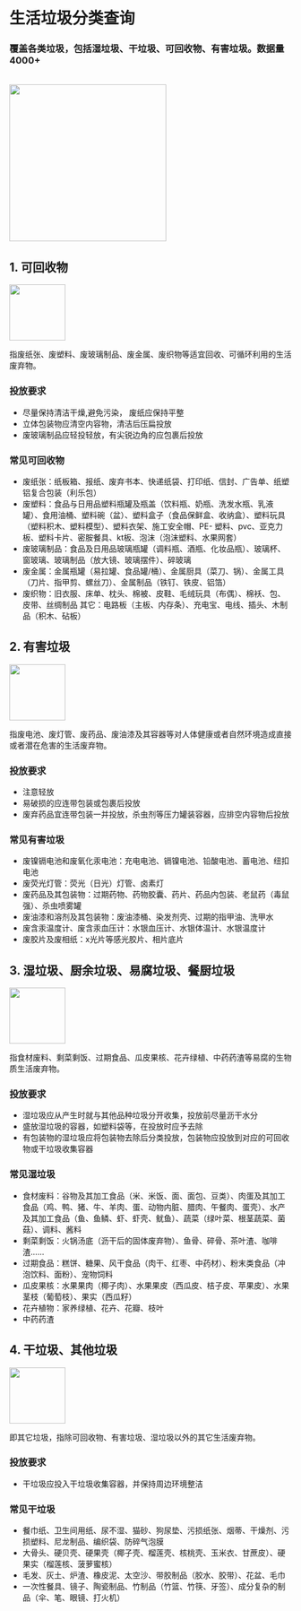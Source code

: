 
# 生活垃圾分类查询


### 覆盖各类垃圾，包括湿垃圾、干垃圾、可回收物、有害垃圾。数据量 4000+

<br>
<img src="https://www.cnblogs.com/images/cnblogs_com/cckui/1107952/o_%e5%9e%83%e5%9c%be%e5%88%86%e7%b1%bb.png" width="280" />
<br>

## 1. 可回收物


<img src="https://6861-hanzi-nbhet-1259258866.tcb.qcloud.la/11.png?sign=fd8cd1df8bfa07fd8beb221254c92a45&t=1560920446" width="100" />



指废纸张、废塑料、废玻璃制品、废金属、废织物等适宜回收、可循环利用的生活废弃物。

### 投放要求

- 尽量保持清洁干燥,避免污染， 废纸应保持平整
- 立体包装物应清空内容物，清洁后压扁投放
- 废玻璃制品应轻投轻放，有尖锐边角的应包裹后投放

### 常见可回收物

- 废纸张：纸板箱、报纸、废弃书本、快递纸袋、打印纸、信封、广告单、纸塑铝复合包装（利乐包）
- 废塑料：食品与日用品塑料瓶罐及瓶盖（饮料瓶、奶瓶、洗发水瓶、乳液罐）、食用油桶、塑料碗（盆）、塑料盒子（食品保鲜盒、收纳盒）、塑料玩具（塑料积木、塑料模型）、塑料衣架、施工安全帽、PE- 塑料、pvc、亚克力板、塑料卡片、密胺餐具、kt板、泡沫（泡沫塑料、水果网套）
- 废玻璃制品：食品及日用品玻璃瓶罐（调料瓶、酒瓶、化妆品瓶）、玻璃杯、窗玻璃、玻璃制品（放大镜、玻璃摆件）、碎玻璃
- 废金属：金属瓶罐（易拉罐、食品罐/桶）、金属厨具（菜刀、锅）、金属工具（刀片、指甲剪、螺丝刀）、金属制品（铁钉、铁皮、铝箔）
- 废织物：旧衣服、床单、枕头、棉被、皮鞋、毛绒玩具（布偶）、棉袄、包、皮带、丝绸制品
其它：电路板（主板、内存条）、充电宝、电线、插头、木制品（积木、砧板）


## 2. 有害垃圾

<img src="https://6861-hanzi-nbhet-1259258866.tcb.qcloud.la/22.png?sign=0adcc9e757c8bad182e55185086606c0&t=1560920456" width="100" />


指废电池、废灯管、废药品、废油漆及其容器等对人体健康或者自然环境造成直接或者潜在危害的生活废弃物。

### 投放要求

- 注意轻放
- 易破损的应连带包装或包裹后投放
- 废弃药品宜连带包装一并投放，杀虫剂等压力罐装容器，应排空内容物后投放

### 常见有害垃圾

- 废镍镉电池和废氧化汞电池：充电电池、镉镍电池、铅酸电池、蓄电池、纽扣电池
- 废荧光灯管：荧光（日光）灯管、卤素灯
- 废药品及其包装物：过期药物、药物胶囊、药片、药品内包装、老鼠药（毒鼠强）、杀虫喷雾罐
- 废油漆和溶剂及其包装物：废油漆桶、染发剂壳、过期的指甲油、洗甲水
- 废含汞温度计、废含汞血压计：水银血压计、水银体温计、水银温度计
- 废胶片及废相纸：x光片等感光胶片、相片底片


## 3. 湿垃圾、厨余垃圾、易腐垃圾、餐厨垃圾

<img src="https://6861-hanzi-nbhet-1259258866.tcb.qcloud.la/33.png?sign=041c45deb9fe8f6f02821199cedc1100&t=1560920463" width="100" />


指食材废料、剩菜剩饭、过期食品、瓜皮果核、花卉绿植、中药药渣等易腐的生物质生活废弃物。

### 投放要求

- 湿垃圾应从产生时就与其他品种垃圾分开收集，投放前尽量沥干水分
- 盛放湿垃圾的容器，如塑料袋等，在投放时应予去除
- 有包装物的湿垃圾应将包装物去除后分类投放，包装物应投放到对应的可回收物或干垃圾收集容器

### 常见湿垃圾

- 食材废料：谷物及其加工食品（米、米饭、面、面包、豆类）、肉蛋及其加工食品（鸡、鸭、猪、牛、羊肉、蛋、动物内脏、腊肉、午餐肉、蛋壳）、水产及其加工食品（鱼、鱼鳞、虾、虾壳、鱿鱼）、蔬菜（绿叶菜、根茎蔬菜、菌菇）、调料、酱料
- 剩菜剩饭：火锅汤底（沥干后的固体废弃物）、鱼骨、碎骨、茶叶渣、咖啡渣……
- 过期食品：糕饼、糖果、风干食品（肉干、红枣、中药材）、粉末类食品（冲泡饮料、面粉）、宠物饲料
- 瓜皮果核：水果果肉（椰子肉）、水果果皮（西瓜皮、桔子皮、苹果皮）、水果茎枝（葡萄枝）、果实（西瓜籽）
- 花卉植物：家养绿植、花卉、花瓣、枝叶
- 中药药渣

## 4. 干垃圾、其他垃圾

<img src="https://6861-hanzi-nbhet-1259258866.tcb.qcloud.la/44.png?sign=af4ff3164479d74748abcb9eba0c4f49&t=1560920471" width="100" />


即其它垃圾，指除可回收物、有害垃圾、湿垃圾以外的其它生活废弃物。

### 投放要求

- 干垃圾应投入干垃圾收集容器，并保持周边环境整洁

### 常见干垃圾

- 餐巾纸、卫生间用纸、尿不湿、猫砂、狗尿垫、污损纸张、烟蒂、干燥剂、污损塑料、尼龙制品、编织袋、防碎气泡膜
- 大骨头、硬贝壳、硬果壳（椰子壳、榴莲壳、核桃壳、玉米衣、甘蔗皮）、硬果实（榴莲核、菠萝蜜核）
- 毛发、灰土、炉渣、橡皮泥、太空沙、带胶制品（胶水、胶带）、花盆、毛巾
- 一次性餐具、镜子、陶瓷制品、竹制品（竹篮、竹筷、牙签）、成分复杂的制品（伞、笔、眼镜、打火机）
